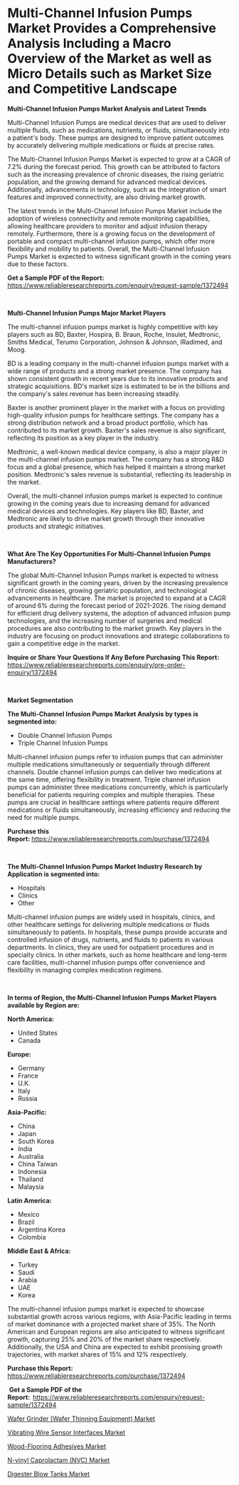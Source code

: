 <p><h1>Multi-Channel Infusion Pumps Market Provides a Comprehensive Analysis Including a Macro Overview of the Market as well as Micro Details such as Market Size and Competitive Landscape</h1></p><p><strong>Multi-Channel Infusion Pumps Market Analysis and Latest Trends</strong></p>
<p><p>Multi-Channel Infusion Pumps are medical devices that are used to deliver multiple fluids, such as medications, nutrients, or fluids, simultaneously into a patient's body. These pumps are designed to improve patient outcomes by accurately delivering multiple medications or fluids at precise rates.</p><p>The Multi-Channel Infusion Pumps Market is expected to grow at a CAGR of 7.2% during the forecast period. This growth can be attributed to factors such as the increasing prevalence of chronic diseases, the rising geriatric population, and the growing demand for advanced medical devices. Additionally, advancements in technology, such as the integration of smart features and improved connectivity, are also driving market growth.</p><p>The latest trends in the Multi-Channel Infusion Pumps Market include the adoption of wireless connectivity and remote monitoring capabilities, allowing healthcare providers to monitor and adjust infusion therapy remotely. Furthermore, there is a growing focus on the development of portable and compact multi-channel infusion pumps, which offer more flexibility and mobility to patients. Overall, the Multi-Channel Infusion Pumps Market is expected to witness significant growth in the coming years due to these factors.</p></p>
<p><strong>Get a Sample PDF of the Report:&nbsp;</strong> <a href="https://www.reliableresearchreports.com/enquiry/request-sample/1372494">https://www.reliableresearchreports.com/enquiry/request-sample/1372494</a></p>
<p>&nbsp;</p>
<p><strong>Multi-Channel Infusion Pumps Major Market Players</strong></p>
<p><p>The multi-channel infusion pumps market is highly competitive with key players such as BD, Baxter, Hospira, B. Braun, Roche, Insulet, Medtronic, Smiths Medical, Terumo Corporation, Johnson & Johnson, IRadimed, and Moog.</p><p>BD is a leading company in the multi-channel infusion pumps market with a wide range of products and a strong market presence. The company has shown consistent growth in recent years due to its innovative products and strategic acquisitions. BD's market size is estimated to be in the billions and the company's sales revenue has been increasing steadily.</p><p>Baxter is another prominent player in the market with a focus on providing high-quality infusion pumps for healthcare settings. The company has a strong distribution network and a broad product portfolio, which has contributed to its market growth. Baxter's sales revenue is also significant, reflecting its position as a key player in the industry.</p><p>Medtronic, a well-known medical device company, is also a major player in the multi-channel infusion pumps market. The company has a strong R&D focus and a global presence, which has helped it maintain a strong market position. Medtronic's sales revenue is substantial, reflecting its leadership in the market.</p><p>Overall, the multi-channel infusion pumps market is expected to continue growing in the coming years due to increasing demand for advanced medical devices and technologies. Key players like BD, Baxter, and Medtronic are likely to drive market growth through their innovative products and strategic initiatives.</p></p>
<p>&nbsp;</p>
<p><strong>What Are The Key Opportunities For Multi-Channel Infusion Pumps Manufacturers?</strong></p>
<p><p>The global Multi-Channel Infusion Pumps market is expected to witness significant growth in the coming years, driven by the increasing prevalence of chronic diseases, growing geriatric population, and technological advancements in healthcare. The market is projected to expand at a CAGR of around 6% during the forecast period of 2021-2026. The rising demand for efficient drug delivery systems, the adoption of advanced infusion pump technologies, and the increasing number of surgeries and medical procedures are also contributing to the market growth. Key players in the industry are focusing on product innovations and strategic collaborations to gain a competitive edge in the market.</p></p>
<p><strong>Inquire or Share Your Questions If Any Before Purchasing This Report:</strong> <a href="https://www.reliableresearchreports.com/enquiry/pre-order-enquiry/1372494">https://www.reliableresearchreports.com/enquiry/pre-order-enquiry/1372494</a></p>
<p>&nbsp;</p>
<p><strong>Market Segmentation</strong></p>
<p><strong>The Multi-Channel Infusion Pumps Market Analysis by types is segmented into:</strong></p>
<p><ul><li>Double Channel Infusion Pumps</li><li>Triple Channel Infusion Pumps</li></ul></p>
<p><p>Multi-channel infusion pumps refer to infusion pumps that can administer multiple medications simultaneously or sequentially through different channels. Double channel infusion pumps can deliver two medications at the same time, offering flexibility in treatment. Triple channel infusion pumps can administer three medications concurrently, which is particularly beneficial for patients requiring complex and multiple therapies. These pumps are crucial in healthcare settings where patients require different medications or fluids simultaneously, increasing efficiency and reducing the need for multiple pumps.</p></p>
<p><strong>Purchase this Report:&nbsp;</strong><a href="https://www.reliableresearchreports.com/purchase/1372494">https://www.reliableresearchreports.com/purchase/1372494</a></p>
<p>&nbsp;</p>
<p><strong>The Multi-Channel Infusion Pumps Market Industry Research by Application is segmented into:</strong></p>
<p><ul><li>Hospitals</li><li>Clinics</li><li>Other</li></ul></p>
<p><p>Multi-channel infusion pumps are widely used in hospitals, clinics, and other healthcare settings for delivering multiple medications or fluids simultaneously to patients. In hospitals, these pumps provide accurate and controlled infusion of drugs, nutrients, and fluids to patients in various departments. In clinics, they are used for outpatient procedures and in specialty clinics. In other markets, such as home healthcare and long-term care facilities, multi-channel infusion pumps offer convenience and flexibility in managing complex medication regimens.</p></p>
<p>&nbsp;</p>
<p><strong>In terms of Region, the Multi-Channel Infusion Pumps Market Players available by Region are:</strong></p>
<p>
    <p> <strong> North America: </strong>
        <ul>
            <li>United States</li>
            <li>Canada</li>
        </ul>
        </p> 
    <p> <strong> Europe: </strong>
        <ul>
            <li>Germany</li>
            <li>France</li>
            <li>U.K.</li>
            <li>Italy</li>
            <li>Russia</li>
        </ul>
        </p> 
    <p> <strong> Asia-Pacific: </strong>
        <ul>
            <li>China</li>
            <li>Japan</li>
            <li>South Korea</li>
            <li>India</li>
            <li>Australia</li>
            <li>China Taiwan</li>
            <li>Indonesia</li>
            <li>Thailand</li>
            <li>Malaysia</li>
        </ul>
        </p> 
    <p> <strong> Latin America: </strong>
        <ul>
            <li>Mexico</li>
            <li>Brazil</li>
            <li>Argentina Korea</li>
            <li>Colombia</li>
        </ul>
        </p> 
    <p> <strong> Middle East & Africa: </strong>
        <ul>
            <li>Turkey</li>
            <li>Saudi</li>
            <li>Arabia</li>
            <li>UAE</li>
            <li>Korea</li>
        </ul>
    </p>
    </p>
<p><p>The multi-channel infusion pumps market is expected to showcase substantial growth across various regions, with Asia-Pacific leading in terms of market dominance with a projected market share of 35%. The North American and European regions are also anticipated to witness significant growth, capturing 25% and 20% of the market share respectively. Additionally, the USA and China are expected to exhibit promising growth trajectories, with market shares of 15% and 12% respectively.</p></p>
<p><strong>Purchase this Report: </strong><a href="https://www.reliableresearchreports.com/purchase/1372494">https://www.reliableresearchreports.com/purchase/1372494</a></p>
<p>&nbsp;<strong>Get a Sample PDF of the Report:&nbsp;&nbsp;</strong><a href="https://www.reliableresearchreports.com/enquiry/request-sample/1372494">https://www.reliableresearchreports.com/enquiry/request-sample/1372494</a></p>
<p><strong></strong></p>
<p><p><a href="https://medium.com/@emilypena1936/wafer-grinder-wafer-thinning-equipment-market-size-and-market-trends-complete-industry-overview-5d063c477ce8">Wafer Grinder (Wafer Thinning Equipment) Market</a></p><p><a href="https://medium.com/@zolajenkins1966/decoding-vibrating-wire-sensor-interfaces-market-metrics-market-share-trends-and-growth-patterns-5a02aefb5b1a">Vibrating Wire Sensor Interfaces Market</a></p><p><a href="https://issuu.com/reportprime-2/docs/wood-flooring-adhesives-market-size-2030.pptx">Wood-Flooring Adhesives Market</a></p><p><a href="https://issuu.com/reportprime-2/docs/n-vinyl-caprolactam-nvc-market-size-2030.pptx">N-vinyl Caprolactam (NVC) Market</a></p><p><a href="https://medium.com/@zolajenkins1966/digester-blow-tanks-market-the-key-to-successful-business-strategy-forecast-till-2031-94233d61360f">Digester Blow Tanks Market</a></p></p>
